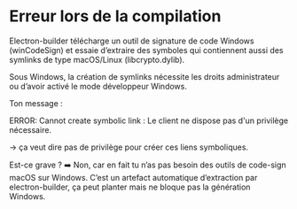 
# Erreur lors de la compilation
  Electron-builder télécharge un outil de signature de code Windows (winCodeSign)
  et essaie d’extraire des symboles qui contiennent aussi des symlinks de type macOS/Linux (libcrypto.dylib).

  Sous Windows, la création de symlinks nécessite les droits administrateur ou d’avoir activé le mode développeur Windows.

  Ton message :

  ERROR: Cannot create symbolic link : Le client ne dispose pas d'un privilège nécessaire.

  → ça veut dire pas de privilège pour créer ces liens symboliques.


Est-ce grave ?
  ➡️ Non, car en fait tu n’as pas besoin des outils de code-sign macOS sur Windows.
  C’est un artefact automatique d’extraction par electron-builder,
  ça peut planter mais ne bloque pas la génération Windows.


